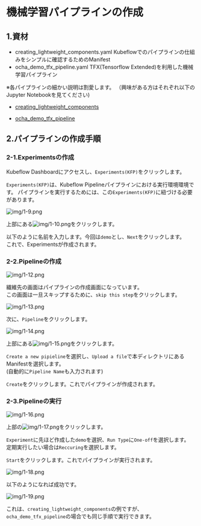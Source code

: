 # 機械学習パイプラインの作成

## 1.資材

* creating_lightweight_components.yaml
    Kubeflowでのパイプラインの仕組みをシンプルに確認するためのManifest
* ocha_demo_tfx_pipeline.yaml
    TFX(Tensorflow Extended)を利用した機械学習パイプライン

※各パイプラインの細かい説明は割愛します。
（興味がある方はそれぞれ以下のJupyter Notebookを見てください)

* [creating_lightweight_components](../Jupyter_Notebook/creating_lightweight_components.ipynb)

* [ocha_demo_tfx_pipeline](../Jupyter_Notebook/ocha_demo_tfx_pipeline.ipynb)

## 2.パイプラインの作成手順

### 2-1.Experimentsの作成

Kubeflow Dashboardにアクセスし、`Experiments(KFP)`をクリックします。  

`Experiments(KFP)`は、Kubeflow Pipelineパイプラインにおける実行環境環境です。
パイプラインを実行するためには、この`Experiments(KFP)`に紐づける必要があります。  

![img/1-9.png](../img/1-9.png)

上部にある![img/1-10.png](../img/1-10.png)をクリックします。  

以下のように名前を入力します。今回は`demo`とし、`Next`をクリックします。  
これで、Experimentsが作成されます。  

### 2-2.Pipelineの作成

![img/1-12.png](../img/1-12.png)

繊維先の画面はパイプラインの作成画面になっています。  
この画面は一旦スキップするために、`skip this step`をクリックします。  

![img/1-13.png](../img/1-13.png)

次に、`Pipeline`をクリックします。

![img/1-14.png](../img/1-14.png)

上部にある![img/1-15.png](../img/1-15.png)をクリックします。

`Create a new pipieline`を選択し、`Upload a file`で本ディレクトリにあるManifestを選択します。  
(自動的に`Pipeline Name`も入力されます)

`Create`をクリックします。これでパイプラインが作成されます。

### 2-3.Pipelineの実行

![img/1-16.png](../img/1-16.png)

上部の![img/1-17.png](../img/1-17.png)をクリックします。  

`Experiment`に先ほど作成した`demo`を選択、`Run Type`に`One-off`を選択します。  
定期実行したい場合は`Reccuring`を選択します。  

`Start`をクリックします。これでパイプラインが実行されます。  

![img/1-18.png](../img/1-18.png)

以下のようになれば成功です。

![img/1-19.png](../img/1-19.png)

これは、`creating_lightweight_components`の例ですが、`ocha_demo_tfx_pipeline`の場合でも同じ手順で実行できます。